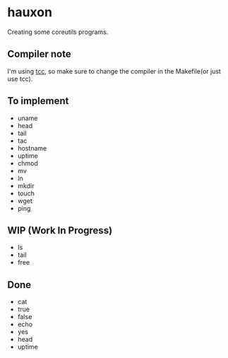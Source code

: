 # hauxon

Creating some coreutils programs.

## Compiler note

I'm using [tcc](https://bellard.org/tcc/), so make sure to change the compiler in the Makefile(or just use tcc).

## To implement

- uname
- head
- tail
- tac
- hostname
- uptime
- chmod
- mv
- ln
- mkdir
- touch
- wget
- ping

## WIP (Work In Progress)

- ls
- tail
- free

## Done

- cat
- true
- false
- echo
- yes
- head
- uptime
